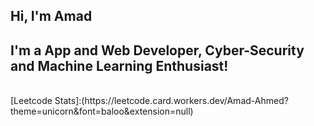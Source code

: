 ## Hi, I'm Amad 

## I'm a App and Web Developer, Cyber-Security and Machine Learning Enthusiast!
 

<br />
[Leetcode Stats]:(https://leetcode.card.workers.dev/Amad-Ahmed?theme=unicorn&font=baloo&extension=null)